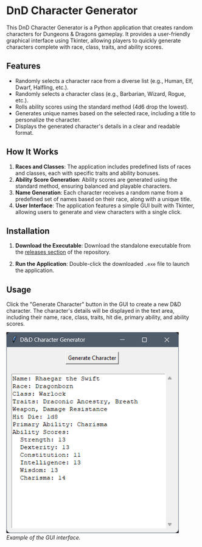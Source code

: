 # DnD Character Generator

This DnD Character Generator is a Python application that creates random characters for Dungeons & Dragons gameplay. It provides a user-friendly graphical interface using Tkinter, allowing players to quickly generate characters complete with race, class, traits, and ability scores.

## Features

- Randomly selects a character race from a diverse list (e.g., Human, Elf, Dwarf, Halfling, etc.).
- Randomly selects a character class (e.g., Barbarian, Wizard, Rogue, etc.).
- Rolls ability scores using the standard method (4d6 drop the lowest).
- Generates unique names based on the selected race, including a title to personalize the character.
- Displays the generated character's details in a clear and readable format.

## How It Works

1. **Races and Classes**: The application includes predefined lists of races and classes, each with specific traits and ability bonuses.
2. **Ability Score Generation**: Ability scores are generated using the standard method, ensuring balanced and playable characters.
3. **Name Generation**: Each character receives a random name from a predefined set of names based on their race, along with a unique title.
4. **User Interface**: The application features a simple GUI built with Tkinter, allowing users to generate and view characters with a single click.

## Installation

1. **Download the Executable**:
   Download the standalone executable from the [releases section](<https://github.com/ericjada/MyFirstPythonProjects/releases/tag/v1.0-dnd-character-generator>) of the repository.

2. **Run the Application**:
   Double-click the downloaded `.exe` file to launch the application.

## Usage

Click the "Generate Character" button in the GUI to create a new D&D character.
The character's details will be displayed in the text area, including their name, race, class, traits, hit die, primary ability, and ability scores.

![DnD Character Generator](./images/screenshot.png)  
*Example of the GUI interface.*